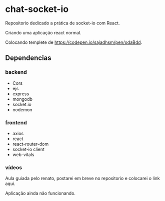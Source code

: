 # chat-socket-io

Repositorio dedicado a prática de socket-io com React.

Criando uma aplicação react normal.

Colocando templete de https://codepen.io/sajadhsm/pen/odaBdd.

## Dependencias
### backend

- Cors
- ejs
- express
- mongodb
- socket.io
- nodemon

### frontend

- axios
- react
- react-router-dom
- socket-io client
- web-vitals

### vídeos

Aula guiada pelo renato, postarei em breve no repositorio e colocarei o link aqui.

Aplicação ainda não funcionando.
